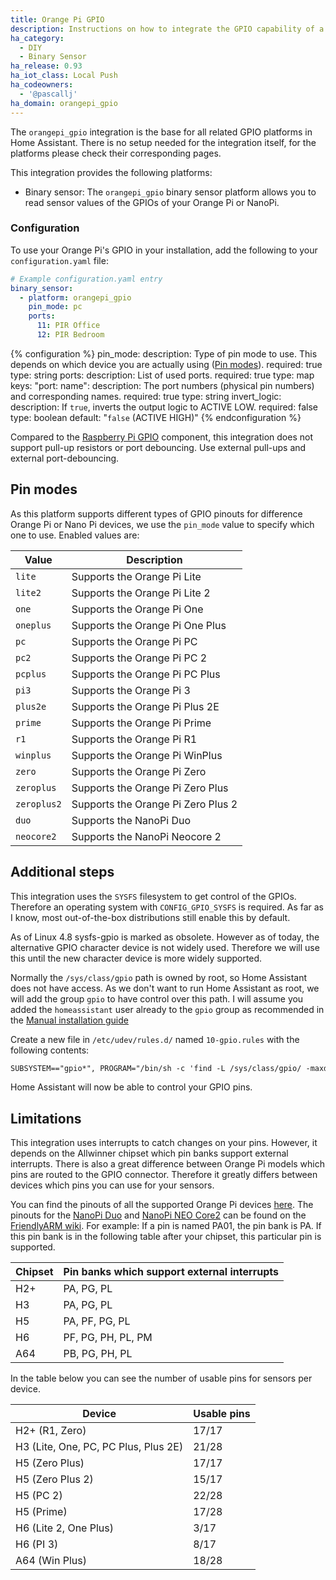 ```yaml
---
title: Orange Pi GPIO
description: Instructions on how to integrate the GPIO capability of a Orange Pi into Home Assistant.
ha_category:
  - DIY
  - Binary Sensor
ha_release: 0.93
ha_iot_class: Local Push
ha_codeowners:
  - '@pascallj'
ha_domain: orangepi_gpio
---
```


The `orangepi_gpio` integration is the base for all related GPIO platforms in Home Assistant. There is no setup needed for the integration itself, for the platforms please check their corresponding pages.

This integration provides the following platforms:

- Binary sensor: The `orangepi_gpio` binary sensor platform allows you to read sensor values of the GPIOs of your Orange Pi or NanoPi.

### Configuration

To use your Orange Pi's GPIO in your installation, add the following to your `configuration.yaml` file:

```yaml
# Example configuration.yaml entry
binary_sensor:
  - platform: orangepi_gpio
    pin_mode: pc
    ports:
      11: PIR Office
      12: PIR Bedroom
```

{% configuration %}
pin_mode:
  description: Type of pin mode to use. This depends on which device you are actually using ([Pin modes](#pin-modes)).
  required: true
  type: string
ports:
  description: List of used ports.
  required: true
  type: map
  keys:
    "port: name":
      description: The port numbers (physical pin numbers) and corresponding names.
      required: true
      type: string
invert_logic:
  description: If `true`, inverts the output logic to ACTIVE LOW.
  required: false
  type: boolean
  default: "`false` (ACTIVE HIGH)"
{% endconfiguration %}

Compared to the [Raspberry Pi GPIO](/integrations/rpi_gpio/) component, this integration does not support pull-up resistors or port debouncing. Use external pull-ups and external port-debouncing.

## Pin modes

As this platform supports different types of GPIO pinouts for difference Orange Pi or Nano Pi devices, we use the `pin_mode` value to specify which one to use. Enabled values are:

| Value | Description |
| ----- | ----------- |
| `lite` | Supports the Orange Pi Lite |
| `lite2` | Supports the Orange Pi Lite 2 |
| `one` | Supports the Orange Pi One |
| `oneplus` | Supports the Orange Pi One Plus |
| `pc` | Supports the Orange Pi PC |
| `pc2` | Supports the Orange Pi PC 2 |
| `pcplus` | Supports the Orange Pi PC Plus |
| `pi3` | Supports the Orange Pi 3 |
| `plus2e` | Supports the Orange Pi Plus 2E |
| `prime` | Supports the Orange Pi Prime |
| `r1` | Supports the Orange Pi R1 |
| `winplus` | Supports the Orange Pi WinPlus |
| `zero` | Supports the Orange Pi Zero |
| `zeroplus` | Supports the Orange Pi Zero Plus |
| `zeroplus2` | Supports the Orange Pi Zero Plus 2 |
| `duo` | Supports the NanoPi Duo |
| `neocore2` | Supports the NanoPi Neocore 2 |

## Additional steps

This integration uses the `SYSFS` filesystem to get control of the GPIOs. Therefore an operating system with `CONFIG_GPIO_SYSFS` is required. As far as I know, most out-of-the-box distributions still enable this by default.

As of Linux 4.8 sysfs-gpio is marked as obsolete. However as of today, the alternative GPIO character device is not widely used. Therefore we will use this until the new character device is more widely supported.

Normally the `/sys/class/gpio` path is owned by root, so Home Assistant does not have access. As we don't want to run Home Assistant as root, we will add the group `gpio` to have control over this path. I will assume you added the `homeassistant` user already to the `gpio` group as recommended in the [Manual installation guide](/docs/installation/raspberry-pi/)

Create a new file in `/etc/udev/rules.d/` named `10-gpio.rules` with the following contents:

```txt
SUBSYSTEM=="gpio*", PROGRAM="/bin/sh -c 'find -L /sys/class/gpio/ -maxdepth 2 -exec chown root:gpio {} \; -exec chmod 770 {} \; || true'"
```

Home Assistant will now be able to control your GPIO pins.

## Limitations

This integration uses interrupts to catch changes on your pins. However, it depends on the Allwinner chipset which pin banks support external interrupts. There is also a great difference between Orange Pi models which pins are routed to the GPIO connector. Therefore it greatly differs between devices which pins you can use for your sensors.

You can find the pinouts of all the supported Orange Pi devices [here](https://pascalroeleven.nl/2020/04/13/orange-pi-gpio-pinouts/). The pinouts for the [NanoPi Duo](http://wiki.friendlyarm.com/wiki/index.php/NanoPi_Duo) and [NanoPi NEO Core2](http://wiki.friendlyarm.com/wiki/index.php/NanoPi_NEO_Core2) can be found on the [FriendlyARM wiki](http://wiki.friendlyarm.com/). For example: If a pin is named PA01, the pin bank is PA. If this pin bank is in the following table after your chipset, this particular pin is supported.

| Chipset | Pin banks which support external interrupts |
| ------- | ------------------------------------------- |
| H2+ | PA, PG, PL |
| H3 | PA, PG, PL |
| H5 | PA, PF, PG, PL |
| H6 | PF, PG, PH, PL, PM |
| A64 | PB, PG, PH, PL |

In the table below you can see the number of usable pins for sensors per device.

| Device | Usable pins |
| ----- | ----------- |
| H2+ (R1, Zero) | 17/17 |
| H3 (Lite, One, PC, PC Plus, Plus 2E) | 21/28 |
| H5 (Zero Plus) | 17/17 |
| H5 (Zero Plus 2) | 15/17 |
| H5 (PC 2) | 22/28 |
| H5 (Prime) | 17/28 |
| H6 (Lite 2, One Plus) | 3/17 |
| H6 (PI 3) | 8/17 |
| A64 (Win Plus) | 18/28 |
